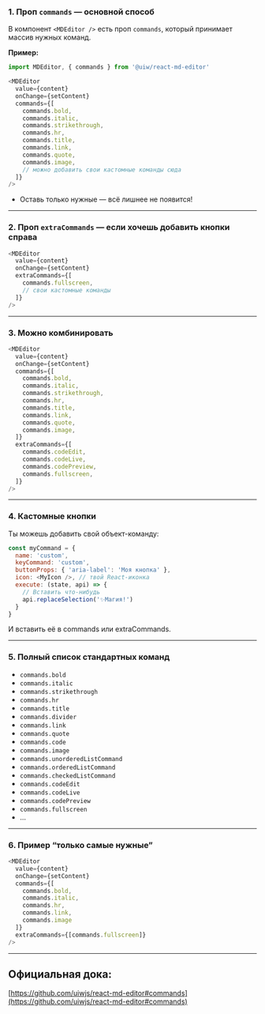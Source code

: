 ### **1. Проп `commands` — основной способ**

В компонент `<MDEditor />` есть проп `commands`, который принимает массив нужных команд.

**Пример:**

```js
import MDEditor, { commands } from '@uiw/react-md-editor'

<MDEditor
  value={content}
  onChange={setContent}
  commands={[
    commands.bold,
    commands.italic,
    commands.strikethrough,
    commands.hr,
    commands.title,
    commands.link,
    commands.quote,
    commands.image,
    // можно добавить свои кастомные команды сюда
  ]}
/>
```

* Оставь только нужные — всё лишнее не появится!

---

### **2. Проп `extraCommands` — если хочешь добавить кнопки справа**

```js
<MDEditor
  value={content}
  onChange={setContent}
  extraCommands={[
    commands.fullscreen,
    // свои кастомные команды
  ]}
/>
```

---

### **3. Можно комбинировать**

```js
<MDEditor
  value={content}
  onChange={setContent}
  commands={[
    commands.bold,
    commands.italic,
    commands.strikethrough,
    commands.hr,
    commands.title,
    commands.link,
    commands.quote,
    commands.image,
  ]}
  extraCommands={[
    commands.codeEdit,
    commands.codeLive,
    commands.codePreview,
    commands.fullscreen,
  ]}
/>
```

---

### **4. Кастомные кнопки**

Ты можешь добавить свой объект-команду:

```js
const myCommand = {
  name: 'custom',
  keyCommand: 'custom',
  buttonProps: { 'aria-label': 'Моя кнопка' },
  icon: <MyIcon />, // твой React-иконка
  execute: (state, api) => {
    // Вставить что-нибудь
    api.replaceSelection('✨Магия!')
  }
}
```

И вставить её в commands или extraCommands.

---

### **5. Полный список стандартных команд**

* `commands.bold`
* `commands.italic`
* `commands.strikethrough`
* `commands.hr`
* `commands.title`
* `commands.divider`
* `commands.link`
* `commands.quote`
* `commands.code`
* `commands.image`
* `commands.unorderedListCommand`
* `commands.orderedListCommand`
* `commands.checkedListCommand`
* `commands.codeEdit`
* `commands.codeLive`
* `commands.codePreview`
* `commands.fullscreen`
* ...

---

### **6. Пример “только самые нужные”**

```js
<MDEditor
  value={content}
  onChange={setContent}
  commands={[
    commands.bold,
    commands.italic,
    commands.hr,
    commands.link,
    commands.image
  ]}
  extraCommands={[commands.fullscreen]}
/>
```

---

## **Официальная дока:**

[https://github.com/uiwjs/react-md-editor#commands](https://github.com/uiwjs/react-md-editor#commands)
